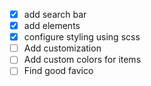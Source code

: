- [x] add search bar
- [x] add elements
- [x] configure styling using scss
- [ ] Add customization
- [ ] Add custom colors for items
- [ ] Find good favico
